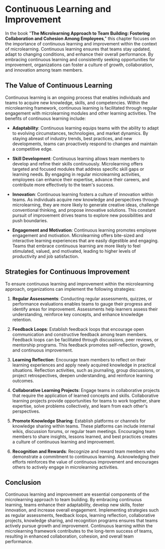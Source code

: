 Continuous Learning and Improvement
============================================

In the book "**The Microlearning Approach to Team Building: Fostering Collaboration and Cohesion Among Employees**," this chapter focuses on the importance of continuous learning and improvement within the context of microlearning. Continuous learning ensures that teams stay updated, adapt to changing conditions, and enhance their overall performance. By embracing continuous learning and consistently seeking opportunities for improvement, organizations can foster a culture of growth, collaboration, and innovation among team members.

The Value of Continuous Learning
--------------------------------

Continuous learning is an ongoing process that enables individuals and teams to acquire new knowledge, skills, and competencies. Within the microlearning framework, continuous learning is facilitated through regular engagement with microlearning modules and other learning activities. The benefits of continuous learning include:

* **Adaptability**: Continuous learning equips teams with the ability to adapt to evolving circumstances, technologies, and market dynamics. By staying abreast of industry trends, best practices, and new developments, teams can proactively respond to changes and maintain a competitive edge.

* **Skill Development**: Continuous learning allows team members to develop and refine their skills continuously. Microlearning offers targeted and focused modules that address specific skill gaps or learning needs. By engaging in regular microlearning activities, employees can enhance their expertise, advance their careers, and contribute more effectively to the team's success.

* **Innovation**: Continuous learning fosters a culture of innovation within teams. As individuals acquire new knowledge and perspectives through microlearning, they are more likely to generate creative ideas, challenge conventional thinking, and propose innovative solutions. This constant pursuit of improvement drives teams to explore new possibilities and push boundaries.

* **Engagement and Motivation**: Continuous learning promotes employee engagement and motivation. Microlearning offers bite-sized and interactive learning experiences that are easily digestible and engaging. Teams that embrace continuous learning are more likely to feel stimulated, valued, and motivated, leading to higher levels of productivity and job satisfaction.

Strategies for Continuous Improvement
-------------------------------------

To ensure continuous learning and improvement within the microlearning approach, organizations can implement the following strategies:

1. **Regular Assessments**: Conducting regular assessments, quizzes, or performance evaluations enables teams to gauge their progress and identify areas for improvement. Assessments help learners assess their understanding, reinforce key concepts, and enhance knowledge retention.

2. **Feedback Loops**: Establish feedback loops that encourage open communication and constructive feedback among team members. Feedback loops can be facilitated through discussions, peer reviews, or mentorship programs. This feedback promotes self-reflection, growth, and continuous improvement.

3. **Learning Reflection**: Encourage team members to reflect on their learning experiences and apply newly acquired knowledge in practical situations. Reflection activities, such as journaling, group discussions, or project retrospectives, deepen understanding, and reinforce learning outcomes.

4. **Collaborative Learning Projects**: Engage teams in collaborative projects that require the application of learned concepts and skills. Collaborative learning projects provide opportunities for teams to work together, share expertise, solve problems collectively, and learn from each other's perspectives.

5. **Promote Knowledge Sharing**: Establish platforms or channels for knowledge sharing within teams. These platforms can include internal wikis, discussion forums, or regular team meetings. Encouraging team members to share insights, lessons learned, and best practices creates a culture of continuous learning and improvement.

6. **Recognition and Rewards**: Recognize and reward team members who demonstrate a commitment to continuous learning. Acknowledging their efforts reinforces the value of continuous improvement and encourages others to actively engage in microlearning activities.

Conclusion
----------

Continuous learning and improvement are essential components of the microlearning approach to team building. By embracing continuous learning, teams enhance their adaptability, develop new skills, foster innovation, and increase overall engagement. Implementing strategies such as regular assessments, feedback loops, learning reflection, collaborative projects, knowledge sharing, and recognition programs ensures that teams actively pursue growth and improvement. Continuous learning within the microlearning framework contributes to the long-term success of teams, resulting in enhanced collaboration, cohesion, and overall team performance.
